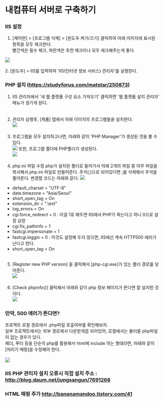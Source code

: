 # 내컴퓨터 서버로 구축하기

### IIS 설정
1. [제어판] > [프로그램 삭제] > [윈도우 켜기/끄기] 클릭하여 아래 이미지에 표시된 항목을 모두 체크한다.<br>빨간색은 필수 체크, 파란색은 추천 체크이나 모두 체크해주는게 좋다.

![](https://raw.githubusercontent.com/vlueviolet/vlueviolet.github.io/master/works/iis_setting/img/img.png)
<br><br>
2. [윈도우] > IIS를 입력하여 'IIS(인터넷 정보 서비스) 관리자'를 실행한다.

### PHP 설치 (https://studyforus.com/matstar/250873)
1. IIS 관리자에서 '새 웹 플랫폼 구성 요소 가져오기' 클릭하면 '웹 플랫폼 설치 관리자' 메뉴가 생기게 된다.<br>
<br><br>
2. 관리자 실행후, [제품] 탭에서 아래 이미지의 프로그램들을 설치한다.<br>
  ![](https://raw.githubusercontent.com/vlueviolet/vlueviolet.github.io/master/works/iis_setting/img/img3.jpg)
<br><br>
3. 프로그램을 모두 설치하고나면, 아래와 같이 'PHP Manager'가 생성된 것을 볼 수 있다.<br>
  ![](https://raw.githubusercontent.com/vlueviolet/vlueviolet.github.io/master/works/iis_setting/img/img10.png)
   또한, 프로그램 폴더에 PHP폴더가 생성된다.<br>
  ![](https://raw.githubusercontent.com/vlueviolet/vlueviolet.github.io/master/works/iis_setting/img/img8.png)
<br><br>
4. php.ini 파일 수정
  php가 설치된 폴더로 들어가서 아래 2개의 파일 중 아무 파일을 복사해서 php.ini 파일로 만들어준다.
  주석(;)으로 되어있다면 ;를 삭제해서 주석을 풀어준다. 변경할 코드는 아래와 같다.
  ![](https://raw.githubusercontent.com/vlueviolet/vlueviolet.github.io/master/works/iis_setting/img/img12.png)

  + default_charset = "UTF-8"
  + date.timezone = "Asia/Seoul"
  + short_open_tag = On
  + extension_dir = ".\ext"
  + log_errors = On
  + cgi.force_redirect = 0 : 이걸 1로 해두면 IIS에서 PHP가 죽는다고 하니 0으로 설정 요망 
  + cgi.fix_pathinfo = 1 
  + fastcgi.impersonate = 1 
  + fastcgi.loggin = 0 : 이것도 설정해 두지 않으면, IIS에선 계속 HTTP500 에러가 난다고 한다.
  + short_open_tag = On
  <br><br>

5. [Register new PHP version] 을 클릭해서 [php-cgi.exe]가 있는 폴더 경로를 넣어준다.<br>
  ![](https://raw.githubusercontent.com/vlueviolet/vlueviolet.github.io/master/works/iis_setting/img/img9.png)
<br><br>
6. [Check phpinfo()] 클릭해서 아래와 같이 php 정보 페이지가 뜬다면 잘 설치된 것이다.<br>
  ![](https://raw.githubusercontent.com/vlueviolet/vlueviolet.github.io/master/works/iis_setting/img/img11.png)

### 만약, 500 에러가 뜬다면?
프로젝트 로컬 경로에서 .php파일 호출여부를 확인해보자.<br>
일부 프로젝트에서는 외부 경로에서 다운받게끔 되어있어, 로컬에서는 불러올 php파일이 없는 경우가 있다.<br>
헤더, 푸터 등을 단순히 php를 활용해서 html에 include 하는 형태라면, 아래와 같이 [처리기 매핑]을 수정해야 한다.<br>
<br>
![](https://raw.githubusercontent.com/vlueviolet/vlueviolet.github.io/master/works/iis_setting/img/img13.png)


### IIS PHP 관리자 설치 오류시 직접 설치 주소 : http://blog.daum.net/jungsangun/7691268
### HTML 매핑 추가 http://bananamandoo.tistory.com/41
